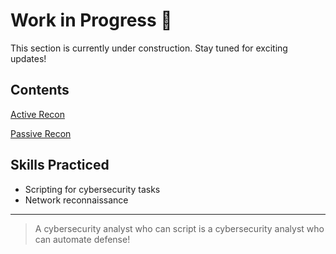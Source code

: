 
# Work in Progress 🚧
This section is currently under construction. Stay tuned for exciting updates!

## Contents
[Active Recon](https://github.com/codelassey/scripts-and-tools/tree/main/Active%20Reconnaissance)

[Passive Recon](https://github.com/codelassey/scripts-and-tools/tree/main/Passive%20Reconnaissance)

## Skills Practiced
- Scripting for cybersecurity tasks
- Network reconnaissance
  

---
> A cybersecurity analyst who can script is a cybersecurity analyst who can automate defense!

